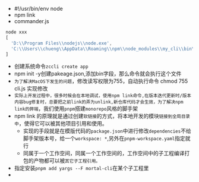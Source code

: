 - #!/usr/bin/env node
- npm link
- commander.js
```js
node xxx
[
  'D:\\Program Files\\nodejs\\node.exe',
  'C:\\Users\\chueng\\AppData\\Roaming\\npm\\node_modules\\my_cli\\bin\\index.js'
]
```
- 创建系统命令`zccli create app`
- npm init -y创建pakeage.json,添加bin字段，那么命令就会执行这个文件
- `为了解决MacOS下发生的问题`，修改读写权限为755，自动执行命令 chmod 755 cli.js 实现修改
- `实际上开发过程中，很多时候会在本地调试，使用npm link命令,在版本迭代更新时/版本内容bug修复时，总要把之前link的弄为unlink,新仓库代码才会生效，为了解决npm link的弊端`，我们使用`pnpm`搭建`monorepo`风格的脚手架
- npm link 的原理就是通过创建`软链接`的方式，将本地开发的模块`链接到全局目录中`，使得它可以被其他项目引用和使用。
  - 实现的手段就是在模版代码的`package.json`中进行修改`dependencies`不给脚手架版本号，给一个`workspace: *`,另外在`pnpm-workspace.yaml`指定就行
  - 同属于一个工作空间，同属一个工作空间的，工作空间中的子工程编译打包的产物都可以被`其它子工程引用。`
- 指定安装`pnpm add yargs --F mortal-cli`在某个子工程里
- 
